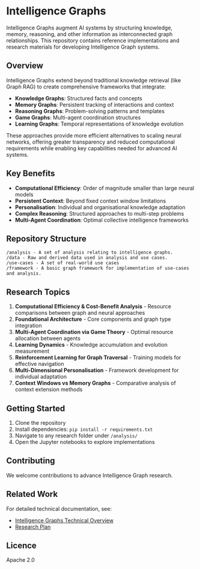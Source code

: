 # Intelligence Graphs

Intelligence Graphs augment AI systems by structuring knowledge, memory, reasoning, and other information as interconnected graph relationships. This repository contains reference implementations and research materials for developing Intelligence Graph systems.

## Overview

Intelligence Graphs extend beyond traditional knowledge retrieval (like Graph RAG) to create comprehensive frameworks that integrate:

- **Knowledge Graphs**: Structured facts and concepts
- **Memory Graphs**: Persistent tracking of interactions and context
- **Reasoning Graphs**: Problem-solving patterns and templates
- **Game Graphs**: Multi-agent coordination structures
- **Learning Graphs**: Temporal representations of knowledge evolution

These approaches provide more efficient alternatives to scaling neural networks, offering greater transparency and reduced computational requirements while enabling key capabilities needed for advanced AI systems.

## Key Benefits

- **Computational Efficiency**: Order of magnitude smaller than large neural models
- **Persistent Context**: Beyond fixed context window limitations
- **Personalisation**: Individual and organisational knowledge adaptation
- **Complex Reasoning**: Structured approaches to multi-step problems
- **Multi-Agent Coordination**: Optimal collective intelligence frameworks

## Repository Structure

```
/analysis - A set of analysis relating to intelligence graphs.  
/data - Raw and derived data used in analysis and use cases.
/use-cases - A set of real-world use cases
/framework - A basic graph framework for implementation of use-cases and analysis.  
```

## Research Topics

1. **Computational Efficiency & Cost-Benefit Analysis** - Resource comparisons between graph and neural approaches
2. **Foundational Architecture** - Core components and graph type integration
3. **Multi-Agent Coordination via Game Theory** - Optimal resource allocation between agents
4. **Learning Dynamics** - Knowledge accumulation and evolution measurement
5. **Reinforcement Learning for Graph Traversal** - Training models for effective navigation
6. **Multi-Dimensional Personalisation** - Framework development for individual adaptation
7. **Context Windows vs Memory Graphs** - Comparative analysis of context extension methods

## Getting Started

1. Clone the repository
2. Install dependencies: `pip install -r requirements.txt`
3. Navigate to any research folder under `/analysis/`
4. Open the Jupyter notebooks to explore implementations

## Contributing

We welcome contributions to advance Intelligence Graph research.

## Related Work

For detailed technical documentation, see:
- [Intelligence Graphs Technical Overview](https://econic.ai/docs/technology/key-technologies/intelligence-graphs)
- [Research Plan](https://econic.ai/docs/research/intel-graphs/overview)

## Licence

Apache 2.0
